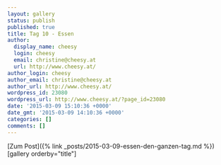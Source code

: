 ```yaml
---
layout: gallery
status: publish
published: true
title: Tag 10 - Essen
author:
  display_name: cheesy
  login: cheesy
  email: christine@cheesy.at
  url: http://www.cheesy.at/
author_login: cheesy
author_email: christine@cheesy.at
author_url: http://www.cheesy.at/
wordpress_id: 23080
wordpress_url: http://www.cheesy.at/?page_id=23080
date: '2015-03-09 15:10:36 +0000'
date_gmt: '2015-03-09 14:10:36 +0000'
categories: []
comments: []
---
```


[Zum Post]({% link _posts/2015-03-09-essen-den-ganzen-tag.md %})
[gallery orderby="title"]
